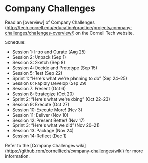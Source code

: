 # Company Challenges

Read an [overview] of Company Challenges (http://tech.cornell.edu/education/practice/projects/company-challenges/challenges-overview/) on the Cornell Tech website.

Schedule:

* Session 1: Intro and Curate (Aug 25)
* Session 2: Unpack (Sep 1)
* Session 3: Sketch (Sep 8)
* Session 4: Decide and Prototype (Sep 15)
* Session 5: Test (Sep 22)
* Sprint 1: “Here's what we're planning to do” (Sep 24–25)
* Session 6: Rapidly Develop (Sep 29)
* Session 7: Present (Oct 6)
* Session 8: Strategize (Oct 20)
* Sprint 2: “Here's what we're doing” (Oct 22–23)
* Session 9: Execute (Oct 27)
* Session 10: Execute More! (Nov 3)
* Session 11: Deliver (Nov 10)
* Session 12: Present Better! (Nov 17)
* Sprint 3: “Here's what we did” (Nov 20–21)
* Session 13: Package (Nov 24)
* Session 14: Reflect (Dec 1)

Refer to the [Company Challenges wiki] (https://github.com/cornelltech/company-challenges/wiki) for more information.
